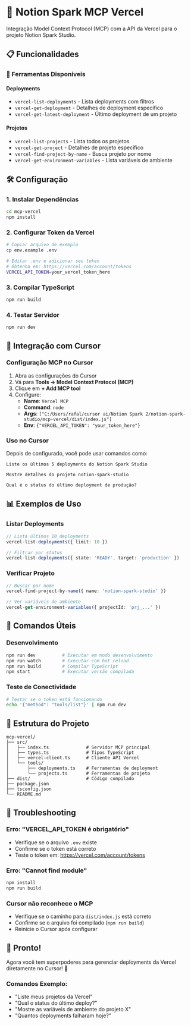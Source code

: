# 🚀 Notion Spark MCP Vercel

Integração Model Context Protocol (MCP) com a API da Vercel para o projeto Notion Spark Studio.

## 📋 Funcionalidades

### 🔧 Ferramentas Disponíveis

#### Deployments
- `vercel-list-deployments` - Lista deployments com filtros
- `vercel-get-deployment` - Detalhes de deployment específico  
- `vercel-get-latest-deployment` - Último deployment de um projeto

#### Projetos
- `vercel-list-projects` - Lista todos os projetos
- `vercel-get-project` - Detalhes de projeto específico
- `vercel-find-project-by-name` - Busca projeto por nome
- `vercel-get-environment-variables` - Lista variáveis de ambiente

## 🛠️ Configuração

### 1. Instalar Dependências
```bash
cd mcp-vercel
npm install
```

### 2. Configurar Token da Vercel
```bash
# Copiar arquivo de exemplo
cp env.example .env

# Editar .env e adicionar seu token
# Obtenha em: https://vercel.com/account/tokens
VERCEL_API_TOKEN=your_vercel_token_here
```

### 3. Compilar TypeScript
```bash
npm run build
```

### 4. Testar Servidor
```bash
npm run dev
```

## 🔗 Integração com Cursor

### Configuração MCP no Cursor

1. Abra as configurações do Cursor
2. Vá para **Tools → Model Context Protocol (MCP)**
3. Clique em **+ Add MCP tool**
4. Configure:
   - **Name**: `Vercel MCP`
   - **Command**: `node`
   - **Args**: `["C:/Users/rafal/cursor ai/Notion Spark 2/notion-spark-studio/mcp-vercel/dist/index.js"]`
   - **Env**: `{"VERCEL_API_TOKEN": "your_token_here"}`

### Uso no Cursor

Depois de configurado, você pode usar comandos como:

```
Liste os últimos 5 deployments do Notion Spark Studio
```

```
Mostre detalhes do projeto notion-spark-studio
```

```
Qual é o status do último deployment de produção?
```

## 📊 Exemplos de Uso

### Listar Deployments
```typescript
// Lista últimos 10 deployments
vercel-list-deployments({ limit: 10 })

// Filtrar por status
vercel-list-deployments({ state: 'READY', target: 'production' })
```

### Verificar Projeto
```typescript
// Buscar por nome
vercel-find-project-by-name({ name: 'notion-spark-studio' })

// Ver variáveis de ambiente
vercel-get-environment-variables({ projectId: 'prj_...' })
```

## 🎯 Comandos Úteis

### Desenvolvimento
```bash
npm run dev          # Executar em modo desenvolvimento
npm run watch        # Executar com hot reload
npm run build        # Compilar TypeScript
npm start            # Executar versão compilada
```

### Teste de Conectividade
```bash
# Testar se o token está funcionando
echo '{"method": "tools/list"}' | npm run dev
```

## 📁 Estrutura do Projeto

```
mcp-vercel/
├── src/
│   ├── index.ts              # Servidor MCP principal
│   ├── types.ts              # Tipos TypeScript
│   ├── vercel-client.ts      # Cliente API Vercel
│   └── tools/
│       ├── deployments.ts    # Ferramentas de deployment
│       └── projects.ts       # Ferramentas de projeto
├── dist/                     # Código compilado
├── package.json
├── tsconfig.json
└── README.md
```

## 🚨 Troubleshooting

### Erro: "VERCEL_API_TOKEN é obrigatório"
- Verifique se o arquivo `.env` existe
- Confirme se o token está correto
- Teste o token em: https://vercel.com/account/tokens

### Erro: "Cannot find module"
```bash
npm install
npm run build
```

### Cursor não reconhece o MCP
- Verifique se o caminho para `dist/index.js` está correto
- Confirme se o arquivo foi compilado (`npm run build`)
- Reinicie o Cursor após configurar

## 🎉 Pronto!

Agora você tem superpoderes para gerenciar deployments da Vercel diretamente no Cursor! 🚀

### Comandos Exemplo:
- "Liste meus projetos da Vercel"
- "Qual o status do último deploy?"
- "Mostre as variáveis de ambiente do projeto X"
- "Quantos deployments falharam hoje?" 